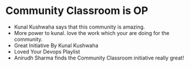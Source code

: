 # Community Classroom is OP

- Kunal Kushwaha says that this community is amazing.
- More power to kunal. love the work which your are doing for the community.
- Great Initiative By Kunal Kushwaha
- Loved Your Devops Playlist
- Anirudh Sharma finds the Community Classroom initiative really great!
